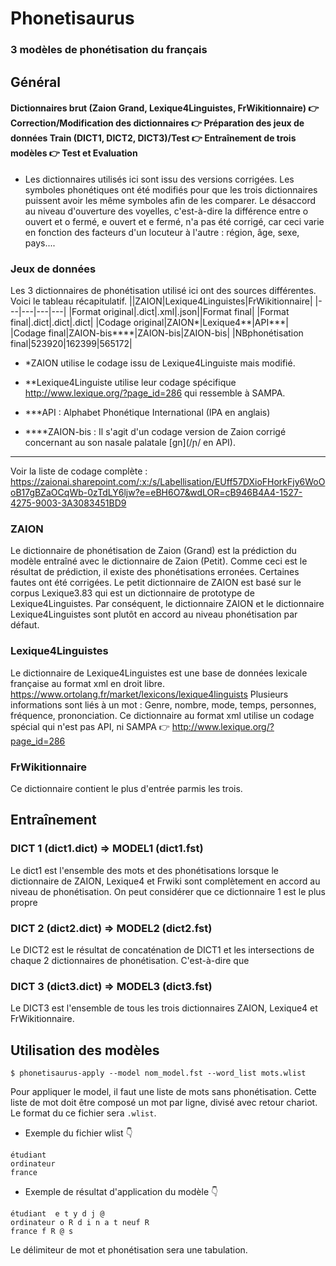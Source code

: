 # Phonetisaurus 
### 3 modèles de phonétisation du français


## Général 
#### Dictionnaires brut (Zaion Grand, Lexique4Linguistes, FrWikitionnaire) 👉 Correction/Modification des dictionnaires 👉 Préparation des jeux de données Train (DICT1, DICT2, DICT3)/Test :point_right: Entraînement de trois modèles 👉 Test et Evaluation 
- Les dictionnaires utilisés ici sont issu des versions corrigées. Les symboles phonétiques ont été modifiés pour que les trois dictionnaires puissent avoir les même symboles afin de les comparer. Le désaccord au niveau d'ouverture des voyelles, c'est-à-dire la différence entre o ouvert et o fermé, e ouvert et e fermé, n'a pas été corrigé, car ceci varie en fonction des facteurs d'un locuteur à l'autre : région, âge, sexe, pays....


### Jeux de données
Les 3 dictionnaires de phonétisation utilisé ici ont des sources différentes. Voici le tableau récapitulatif.
||ZAION|Lexique4Linguistes|FrWikitionnaire|
|---|---|---|---|
|Format original|.dict|.xml|.json||Format final|
|Format final|.dict|.dict|.dict|
|Codage original|ZAION*|Lexique4**|API***|
|Codage final|ZAION-bis****|ZAION-bis|ZAION-bis|
|NBphonétisation final|523920|162399|565172|

- *ZAION utilise le codage issu de Lexique4Linguiste mais modifié.

- **Lexique4Linguiste utilise leur codage spécifique http://www.lexique.org/?page_id=286 qui ressemble à SAMPA.

- ***API : Alphabet Phonétique International (IPA en anglais)

- ****ZAION-bis : Il s'agit d'un codage version de Zaion corrigé concernant au son nasale palatale [gn](/ɲ/ en API).
---
Voir la liste de codage complète : https://zaionai.sharepoint.com/:x:/s/Labellisation/EUff57DXioFHorkFjy6WoOoB17gBZaOCqWb-0zTdLY6ljw?e=eBH6O7&wdLOR=cB946B4A4-1527-4275-9003-3A3083451BD9 

### ZAION
Le dictionnaire de phonétisation de Zaion (Grand) est la prédiction du modèle entraîné avec le dictionnaire de Zaion (Petit). Comme ceci est le résultat de prédiction, il existe des phonétisations erronées. Certaines fautes ont été corrigées. Le petit dictionnaire de ZAION est basé sur le corpus Lexique3.83 qui est un dictionnaire de prototype de Lexique4Linguistes. Par conséquent, le dictionnaire ZAION et le dictionnaire Lexique4Linguistes sont plutôt en accord au niveau phonétisation par défaut.
### Lexique4Linguistes
Le dictionnaire de Lexique4Linguistes est une base de données lexicale française au format xml en droit libre. https://www.ortolang.fr/market/lexicons/lexique4linguists Plusieurs informations sont liés à un mot : Genre, nombre, mode, temps, personnes, fréquence, prononciation.  Ce dictionnaire au format xml utilise un codage spécial qui n'est pas API, ni SAMPA 👉 http://www.lexique.org/?page_id=286 
### FrWikitionnaire
Ce dictionnaire contient le plus d'entrée parmis les trois.  
### 
## Entraînement
### DICT 1 (dict1.dict) => MODEL1 (dict1.fst)
Le dict1 est l'ensemble des mots et des phonétisations lorsque le dictionnaire de ZAION, Lexique4 et Frwiki sont complètement en accord au niveau de phonétisation. On peut considérer que ce dictionnaire 1 est le plus propre 
### DICT 2 (dict2.dict) => MODEL2 (dict2.fst)
Le DICT2 est le résultat de concaténation de DICT1 et les intersections de chaque 2 dictionnaires de phonétisation. C'est-à-dire que
### DICT 3 (dict3.dict) => MODEL3 (dict3.fst)
Le DICT3 est l'ensemble de tous les trois dictionnaires ZAION, Lexique4 et FrWikitionnaire. 

## Utilisation des modèles 
```
$ phonetisaurus-apply --model nom_model.fst --word_list mots.wlist
```
Pour appliquer le model, il faut une liste de mots sans phonétisation. Cette liste de mot doit être composé un mot par ligne, divisé avec retour chariot. Le format du ce fichier sera ```.wlist```.


- Exemple du fichier wlist 👇
``` 
étudiant
ordinateur
france
```
- Exemple de résultat d'application du modèle 👇
```
étudiant  e t y d j @
ordinateur o R d i n a t neuf R
france f R @ s
```
Le délimiteur de mot et phonétisation sera une tabulation.
